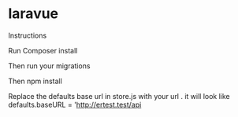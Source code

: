 # laravue

Instructions

Run Composer install

Then run your migrations

Then npm install

Replace the defaults base url in store.js with your url . 
it will look like defaults.baseURL = 'http://ertest.test/api




